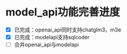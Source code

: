 # model_api功能完善进度
- [x] 已完成：openai_api同时支持chatglm3，m3e
- [x] 已完成：modelapi支持sqlcoder
- [ ] 合并openai_api与modelapi
